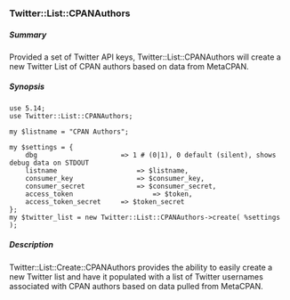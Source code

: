 ### Twitter::List::CPANAuthors

##### Summary

Provided a set of Twitter API keys, Twitter::List::CPANAuthors will create a new Twitter List of CPAN authors based on data from MetaCPAN.

##### Synopsis

```
use 5.14;
use Twitter::List::CPANAuthors;

my $listname = "CPAN Authors";

my $settings = {
	dbg						=> 1 # (0|1), 0 default (silent), shows debug data on STDOUT
	listname 					=> $listname, 
	consumer_key        		=> $consumer_key,
	consumer_secret     		=> $consumer_secret,
	access_token        			=> $token,
	access_token_secret 	=> $token_secret
};
my $twitter_list = new Twitter::List::CPANAuthors->create( %settings );
```

##### Description

Twitter::List::Create::CPANAuthors provides the ability to easily create a new Twitter list and have it populated with a list of Twitter usernames associated with CPAN authors based on data pulled from MetaCPAN.

